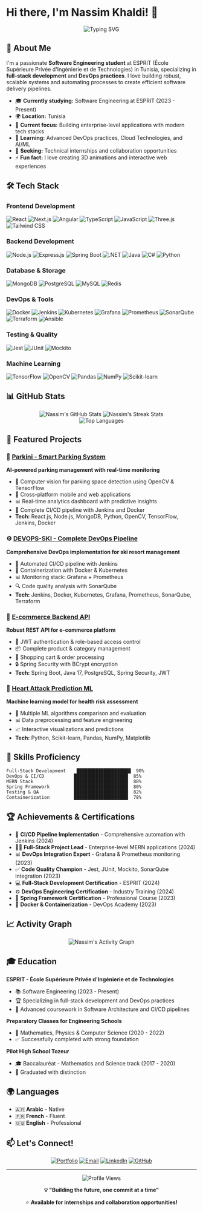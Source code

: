 # Hi there, I'm Nassim Khaldi! 👋

<div align="center">
  <img src="https://readme-typing-svg.herokuapp.com?font=Fira+Code&size=30&duration=3000&pause=1000&color=3B82F6&center=true&vCenter=true&width=600&lines=Software+Engineering+Student;Full-Stack+Developer;DevOps+Engineer;MERN+Stack+Developer" alt="Typing SVG" />
</div>

## 🚀 About Me

I'm a passionate **Software Engineering student** at ESPRIT (École Supérieure Privée d'Ingénierie et de Technologies) in Tunisia, specializing in **full-stack development** and **DevOps practices**. I love building robust, scalable systems and automating processes to create efficient software delivery pipelines.

- 🎓 **Currently studying:** Software Engineering at ESPRIT (2023 - Present)
- 🌍 **Location:** Tunisia
- 🔭 **Current focus:** Building enterprise-level applications with modern tech stacks
- 🌱 **Learning:** Advanced DevOps practices, Cloud Technologies, and AI/ML
- 💼 **Seeking:** Technical internships and collaboration opportunities
- ⚡ **Fun fact:** I love creating 3D animations and interactive web experiences

## 🛠️ Tech Stack

### Frontend Development
![React](https://img.shields.io/badge/React-61DAFB?style=for-the-badge&logo=react&logoColor=black)
![Next.js](https://img.shields.io/badge/Next.js-000000?style=for-the-badge&logo=next.js&logoColor=white)
![Angular](https://img.shields.io/badge/Angular-DD0031?style=for-the-badge&logo=angular&logoColor=white)
![TypeScript](https://img.shields.io/badge/TypeScript-3178C6?style=for-the-badge&logo=typescript&logoColor=white)
![JavaScript](https://img.shields.io/badge/JavaScript-F7DF1E?style=for-the-badge&logo=javascript&logoColor=black)
![Three.js](https://img.shields.io/badge/Three.js-000000?style=for-the-badge&logo=three.js&logoColor=white)
![Tailwind CSS](https://img.shields.io/badge/Tailwind_CSS-38B2AC?style=for-the-badge&logo=tailwind-css&logoColor=white)

### Backend Development
![Node.js](https://img.shields.io/badge/Node.js-339933?style=for-the-badge&logo=node.js&logoColor=white)
![Express.js](https://img.shields.io/badge/Express.js-000000?style=for-the-badge&logo=express&logoColor=white)
![Spring Boot](https://img.shields.io/badge/Spring_Boot-6DB33F?style=for-the-badge&logo=spring-boot&logoColor=white)
![.NET](https://img.shields.io/badge/.NET-512BD4?style=for-the-badge&logo=.net&logoColor=white)
![Java](https://img.shields.io/badge/Java-ED8B00?style=for-the-badge&logo=java&logoColor=white)
![C#](https://img.shields.io/badge/C%23-239120?style=for-the-badge&logo=c-sharp&logoColor=white)
![Python](https://img.shields.io/badge/Python-3776AB?style=for-the-badge&logo=python&logoColor=white)

### Database & Storage
![MongoDB](https://img.shields.io/badge/MongoDB-47A248?style=for-the-badge&logo=mongodb&logoColor=white)
![PostgreSQL](https://img.shields.io/badge/PostgreSQL-336791?style=for-the-badge&logo=postgresql&logoColor=white)
![MySQL](https://img.shields.io/badge/MySQL-4479A1?style=for-the-badge&logo=mysql&logoColor=white)
![Redis](https://img.shields.io/badge/Redis-DC382D?style=for-the-badge&logo=redis&logoColor=white)

### DevOps & Tools
![Docker](https://img.shields.io/badge/Docker-2496ED?style=for-the-badge&logo=docker&logoColor=white)
![Jenkins](https://img.shields.io/badge/Jenkins-D24939?style=for-the-badge&logo=jenkins&logoColor=white)
![Kubernetes](https://img.shields.io/badge/Kubernetes-326CE5?style=for-the-badge&logo=kubernetes&logoColor=white)
![Grafana](https://img.shields.io/badge/Grafana-F46800?style=for-the-badge&logo=grafana&logoColor=white)
![Prometheus](https://img.shields.io/badge/Prometheus-E6522C?style=for-the-badge&logo=prometheus&logoColor=white)
![SonarQube](https://img.shields.io/badge/SonarQube-4E9BCD?style=for-the-badge&logo=sonarqube&logoColor=white)
![Terraform](https://img.shields.io/badge/Terraform-623CE4?style=for-the-badge&logo=terraform&logoColor=white)
![Ansible](https://img.shields.io/badge/Ansible-EE0000?style=for-the-badge&logo=ansible&logoColor=white)

### Testing & Quality
![Jest](https://img.shields.io/badge/Jest-C21325?style=for-the-badge&logo=jest&logoColor=white)
![JUnit](https://img.shields.io/badge/JUnit-25A162?style=for-the-badge&logo=junit5&logoColor=white)
![Mockito](https://img.shields.io/badge/Mockito-6DB33F?style=for-the-badge&logo=mockito&logoColor=white)

### Machine Learning
![TensorFlow](https://img.shields.io/badge/TensorFlow-FF6F00?style=for-the-badge&logo=tensorflow&logoColor=white)
![OpenCV](https://img.shields.io/badge/OpenCV-5C3EE8?style=for-the-badge&logo=opencv&logoColor=white)
![Pandas](https://img.shields.io/badge/Pandas-150458?style=for-the-badge&logo=pandas&logoColor=white)
![NumPy](https://img.shields.io/badge/NumPy-013243?style=for-the-badge&logo=numpy&logoColor=white)
![Scikit-learn](https://img.shields.io/badge/Scikit--learn-F7931E?style=for-the-badge&logo=scikit-learn&logoColor=white)

## 📊 GitHub Stats

<div align="center">
  <img src="https://github-readme-stats.vercel.app/api?username=NassimKhaldi&show_icons=true&theme=tokyonight&hide_border=true&count_private=true" alt="Nassim's GitHub Stats" />
  <img src="https://github-readme-streak-stats.herokuapp.com/?user=NassimKhaldi&theme=tokyonight&hide_border=true" alt="Nassim's Streak Stats" />
</div>

<div align="center">
  <img src="https://github-readme-stats.vercel.app/api/top-langs/?username=NassimKhaldi&layout=compact&theme=tokyonight&hide_border=true&langs_count=8" alt="Top Languages" />
</div>

## 🌟 Featured Projects

### 🤖 [Parkini - Smart Parking System](https://github.com/NassimKhaldi/Parkini)
**AI-powered parking management with real-time monitoring**
- 🚗 Computer vision for parking space detection using OpenCV & TensorFlow
- 📱 Cross-platform mobile and web applications
- 📊 Real-time analytics dashboard with predictive insights
- 🔄 Complete CI/CD pipeline with Jenkins and Docker
- **Tech:** React.js, Node.js, MongoDB, Python, OpenCV, TensorFlow, Jenkins, Docker

### ⚙️ [DEVOPS-SKI - Complete DevOps Pipeline](https://github.com/NassimKhaldi/DEVOPS-SKI)
**Comprehensive DevOps implementation for ski resort management**
- 🚀 Automated CI/CD pipeline with Jenkins
- 🐳 Containerization with Docker & Kubernetes
- 📊 Monitoring stack: Grafana + Prometheus
- 🔍 Code quality analysis with SonarQube
- **Tech:** Jenkins, Docker, Kubernetes, Grafana, Prometheus, SonarQube, Terraform

### 🛒 [E-commerce Backend API](https://github.com/NassimKhaldi/Ecommerce-Backend)
**Robust REST API for e-commerce platform**
- 🔐 JWT authentication & role-based access control
- 📦 Complete product & category management
- 🛒 Shopping cart & order processing
- 🔒 Spring Security with BCrypt encryption
- **Tech:** Spring Boot, Java 17, PostgreSQL, Spring Security, JWT

### 🏥 [Heart Attack Prediction ML](https://github.com/NassimKhaldi/Heart-Attack-Prediction)
**Machine learning model for health risk assessment**
- 🤖 Multiple ML algorithms comparison and evaluation
- 📊 Data preprocessing and feature engineering
- 📈 Interactive visualizations and predictions
- **Tech:** Python, Scikit-learn, Pandas, NumPy, Matplotlib

## 🎯 Skills Proficiency

```text
Full-Stack Development    ████████████████████  90%
DevOps & CI/CD           ████████████████████  85%
MERN Stack               ████████████████████  88%
Spring Framework         ████████████████████  80%
Testing & QA             ████████████████████  82%
Containerization         ████████████████████  78%
```

## 🏆 Achievements & Certifications

- 🔄 **CI/CD Pipeline Implementation** - Comprehensive automation with Jenkins (2024)
- 👨‍💻 **Full-Stack Project Lead** - Enterprise-level MERN applications (2024)
- 📊 **DevOps Integration Expert** - Grafana & Prometheus monitoring (2023)
- ✅ **Code Quality Champion** - Jest, JUnit, Mockito, SonarQube integration (2023)
- 💻 **Full-Stack Development Certification** - ESPRIT (2024)
- ⚙️ **DevOps Engineering Certification** - Industry Training (2024)
- 🍃 **Spring Framework Certification** - Professional Course (2023)
- 🐳 **Docker & Containerization** - DevOps Academy (2023)

## 📈 Activity Graph

<div align="center">
  <img src="https://github-readme-activity-graph.vercel.app/graph?username=NassimKhaldi&theme=tokyo-night&hide_border=true&area=true" alt="Nassim's Activity Graph" />
</div>

## 🎓 Education

**ESPRIT - École Supérieure Privée d'Ingénierie et de Technologies**
- 📚 Software Engineering (2023 - Present)
- 🏆 Specializing in full-stack development and DevOps practices
- 🌟 Advanced coursework in Software Architecture and CI/CD pipelines

**Preparatory Classes for Engineering Schools**
- 📐 Mathematics, Physics & Computer Science (2020 - 2022)
- ✅ Successfully completed with strong foundation

**Pilot High School Tozeur**
- 🎓 Baccalauréat - Mathematics and Science track (2017 - 2020)
- 🌟 Graduated with distinction

## 🌍 Languages

- 🇦🇷 **Arabic** - Native
- 🇫🇷 **French** - Fluent
- 🇬🇧 **English** - Professional

## 📫 Let's Connect!

<div align="center">
  
[![Portfolio](https://img.shields.io/badge/Portfolio-nassimkhaldi.dev-blue?style=for-the-badge&logo=google-chrome&logoColor=white)](https://nassimkhaldi.dev)
[![Email](https://img.shields.io/badge/Email-nassim.khaldi@esprit.tn-red?style=for-the-badge&logo=gmail&logoColor=white)](mailto:nassim.khaldi@esprit.tn)
[![LinkedIn](https://img.shields.io/badge/LinkedIn-nassim--khaldi-blue?style=for-the-badge&logo=linkedin&logoColor=white)](https://www.linkedin.com/in/nassim-khaldi-421102315/)
[![GitHub](https://img.shields.io/badge/GitHub-NassimKhaldi-black?style=for-the-badge&logo=github&logoColor=white)](https://github.com/NassimKhaldi)

</div>

---

<div align="center">
  <img src="https://komarev.com/ghpvc/?username=NassimKhaldi&color=blueviolet&style=for-the-badge&label=Profile+Views" alt="Profile Views" />
  
  **💡 "Building the future, one commit at a time"**
  
  ⭐ **Available for internships and collaboration opportunities!**
</div>

<!--
**NassimKhaldi/NassimKhaldi** is a ✨ _special_ ✨ repository because its `README.md` (this file) appears on your GitHub profile.
-->

